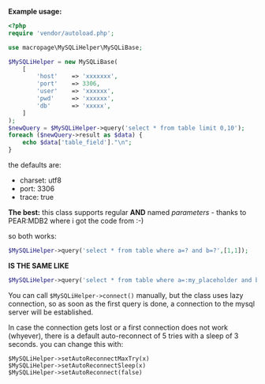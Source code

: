**Example usage:**

```php
<?php
require 'vendor/autoload.php';

use macropage\MySQLiHelper\MySQLiBase;

$MySQLiHelper = new MySQLiBase(
	[
		'host'    => 'xxxxxxx',
		'port'    => 3306,
		'user'    => 'xxxxxx',
		'pwd'     => 'xxxxxx',
		'db'      => 'xxxxx',
	]
);
$newQuery = $MySQLiHelper->query('select * from table limit 0,10');
foreach ($newQuery->result as $data) {
	echo $data['table_field']."\n";
}
```
the defaults are:

* charset: utf8
* port: 3306
* trace: true 


**The best:** this class supports regular **AND** named _parameters_ - thanks to PEAR:MDB2 where i got the code from :-)

so both works:

```php
$MySQLiHelper->query('select * from table where a=? and b=?',[1,1]);
```
  
**IS THE SAME LIKE**
  
```php
$MySQLiHelper->query('select * from table where a=:my_placeholder and b=:my_placehoöder',['my_placeholder' => 1]);
```
  
You can call `$MySQLiHelper->connect()` manually, but the class uses lazy connection, so as soon as the first query is done,
a connection to the mysql server will be established.

In case the connection gets lost or a first connection does not work (whyever), there is a default auto-reconnect of 5 tries
with a sleep of 3 seconds. you can change this with:

`$MySQLiHelper->setAutoReconnectMaxTry(x)`  
`$MySQLiHelper->setAutoReconnectSleep(x)`  
`$MySQLiHelper->setAutoReconnect(false)`  


